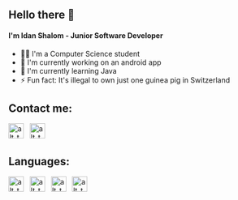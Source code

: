 ## Hello there 👋
####  I'm Idan Shalom - Junior Software Developer
- 👨‍🎓 I'm a Computer Science student 
- 🤖 I'm currently working on an android app
- 🌱 I'm currently learning Java
- ⚡️ Fun fact: It's illegal to own just one guinea pig in Switzerland

## Contact me:
[<img alt="alt_text" width="30px" src="https://user-images.githubusercontent.com/104992892/223940207-75cc968e-3f13-4828-b371-896c848bd6d4.png" />](https://www.linkedin.com/in/idanxshalom/)
&nbsp;
[<img alt="alt_text" width="30px" src="https://user-images.githubusercontent.com/104992892/223945350-dea569fa-1854-4801-b741-b6ee5223bcab.png" />](https://www.linkedin.com/in/idanxshalom/)

## Languages:
[<img alt="alt_text" width="30px" src="https://user-images.githubusercontent.com/104992892/223946590-1c6c2560-5b4f-4772-9132-c5d99d8b0aac.png" />](https://github.com/Idan-sh) &nbsp; [<img alt="alt_text" width="30px" src="https://user-images.githubusercontent.com/104992892/223946597-86af4d05-2995-4bb5-9b4f-db6aeec778bf.png" />](https://github.com/Idan-sh) &nbsp; 
[<img alt="alt_text" width="30px" src="https://user-images.githubusercontent.com/104992892/223947148-97f3ddf2-b6c7-431f-9e6a-8501ee299d5e.png" />](https://github.com/Idan-sh) &nbsp; 
[<img alt="alt_text" width="30px" height="30px" src="https://user-images.githubusercontent.com/104992892/223949900-2cc91ad7-a6eb-4712-a146-db5fe796169f.png" />](https://github.com/Idan-sh)






<!--
**Idan-sh/Idan-sh** is a ✨ _special_ ✨ repository because its `README.md` (this file) appears on your GitHub profile.

Here are some ideas to get you started:

- 🔭 I’m currently working on ...
- 🌱 I’m currently learning ...
- 👯 I’m looking to collaborate on ...
- 🤔 I’m looking for help with ...
- 💬 Ask me about ...
- 📫 How to reach me: ...
- 😄 Pronouns: ...
- ⚡ Fun fact: ...
-->
